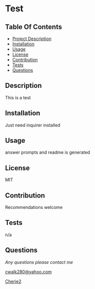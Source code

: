 
# Test
  
## Table Of Contents
  - [Project Description](#Description)
  - [Installation](#Installation)
  - [Usage](#Usage)
  - [License](#License)
  - [Contribution](#Contribution)
  - [Tests](#Tests)
  - [Questions](#Questions)
  
## Description
  This is a test

## Installation
  Just need inquirer installed

## Usage
  answer prompts and readme is generated

## License
  MIT

## Contribution
  Recommendations welcome

## Tests
  n/a

## Questions
 *Any questions please contact me*
  
  cwalk280@yahoo.com

  [Cherie2](https://github.com/Cherie2)
